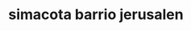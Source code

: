 ---
title: simacota barrio jerusalen
url: /simacota-barrio-jerusalen/
latitude: 6.444
longitude: -73.336
---